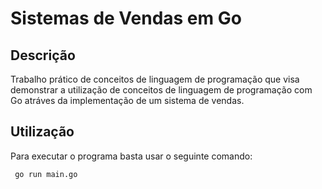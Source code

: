 # Sistemas de Vendas em Go
## Descrição
Trabalho prático de conceitos de linguagem de programação que visa demonstrar a utilização de conceitos de linguagem de programação com Go atráves da implementação de um sistema de vendas.

## Utilização

Para executar o programa basta usar o seguinte comando:

     go run main.go
